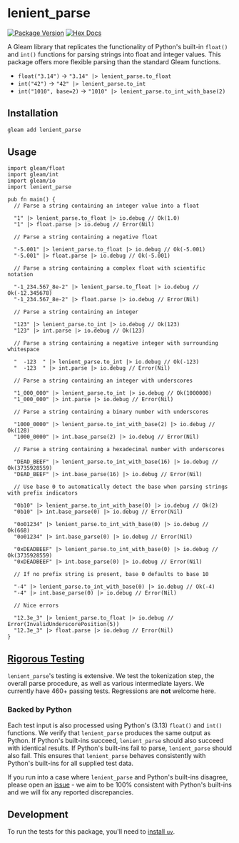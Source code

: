 # lenient_parse

[![Package Version](https://img.shields.io/hexpm/v/lenient_parse)](https://hex.pm/packages/lenient_parse)
[![Hex Docs](https://img.shields.io/badge/hex-docs-ffaff3)](https://hexdocs.pm/lenient_parse/)

A Gleam library that replicates the functionality of Python's built-in `float()`
and `int()` functions for parsing strings into float and integer values. This
package offers more flexible parsing than the standard Gleam functions.

- `float("3.14")` -> `"3.14" |> lenient_parse.to_float`
- `int("42")` -> `"42" |> lenient_parse.to_int`
- `int("1010", base=2)` -> `"1010" |> lenient_parse.to_int_with_base(2)`

## Installation

```sh
gleam add lenient_parse
```

## Usage

```gleam
import gleam/float
import gleam/int
import gleam/io
import lenient_parse

pub fn main() {
  // Parse a string containing an integer value into a float

  "1" |> lenient_parse.to_float |> io.debug // Ok(1.0)
  "1" |> float.parse |> io.debug // Error(Nil)

  // Parse a string containing a negative float

  "-5.001" |> lenient_parse.to_float |> io.debug // Ok(-5.001)
  "-5.001" |> float.parse |> io.debug // Ok(-5.001)

  // Parse a string containing a complex float with scientific notation

  "-1_234.567_8e-2" |> lenient_parse.to_float |> io.debug // Ok(-12.345678)
  "-1_234.567_8e-2" |> float.parse |> io.debug // Error(Nil)

  // Parse a string containing an integer

  "123" |> lenient_parse.to_int |> io.debug // Ok(123)
  "123" |> int.parse |> io.debug // Ok(123)

  // Parse a string containing a negative integer with surrounding whitespace

  "  -123  " |> lenient_parse.to_int |> io.debug // Ok(-123)
  "  -123  " |> int.parse |> io.debug // Error(Nil)

  // Parse a string containing an integer with underscores

  "1_000_000" |> lenient_parse.to_int |> io.debug // Ok(1000000)
  "1_000_000" |> int.parse |> io.debug // Error(Nil)

  // Parse a string containing a binary number with underscores

  "1000_0000" |> lenient_parse.to_int_with_base(2) |> io.debug // Ok(128)
  "1000_0000" |> int.base_parse(2) |> io.debug // Error(Nil)

  // Parse a string containing a hexadecimal number with underscores

  "DEAD_BEEF" |> lenient_parse.to_int_with_base(16) |> io.debug // Ok(3735928559)
  "DEAD_BEEF" |> int.base_parse(16) |> io.debug // Error(Nil)

  // Use base 0 to automatically detect the base when parsing strings with prefix indicators

  "0b10" |> lenient_parse.to_int_with_base(0) |> io.debug // Ok(2)
  "0b10" |> int.base_parse(0) |> io.debug // Error(Nil)

  "0o01234" |> lenient_parse.to_int_with_base(0) |> io.debug // Ok(668)
  "0o01234" |> int.base_parse(0) |> io.debug // Error(Nil)

  "0xDEADBEEF" |> lenient_parse.to_int_with_base(0) |> io.debug // Ok(3735928559)
  "0xDEADBEEF" |> int.base_parse(0) |> io.debug // Error(Nil)

  // If no prefix string is present, base 0 defaults to base 10

  "-4" |> lenient_parse.to_int_with_base(0) |> io.debug // Ok(-4)
  "-4" |> int.base_parse(0) |> io.debug // Error(Nil)

  // Nice errors

  "12.3e_3" |> lenient_parse.to_float |> io.debug // Error(InvalidUnderscorePosition(5))
  "12.3e_3" |> float.parse |> io.debug // Error(Nil)
}
```

## [Rigorous Testing](https://github.com/JosephTLyons/lenient_parse/tree/main/test/data)

`lenient_parse`'s testing is extensive. We test the tokenization step, the
overall parse procedure, as well as various intermediate layers. We currently
have 460+ passing tests. Regressions are **not** welcome here.

### Backed by Python

Each test input is also processed using Python's (3.13) `float()` and `int()`
functions. We verify that `lenient_parse` produces the same output as Python. If
Python's built-ins succeed, `lenient_parse` should also succeed with identical
results. If Python's built-ins fail to parse, `lenient_parse` should also fail.
This ensures that `lenient_parse` behaves consistently with Python's built-ins
for all supplied test data.

If you run into a case where `lenient_parse` and Python's built-ins disagree,
please open an [issue](https://github.com/JosephTLyons/lenient_parse/issues) -
we aim to be 100% consistent with Python's built-ins and we will fix any
reported discrepancies.

## Development

To run the tests for this package, you'll need to [install
`uv`](https://docs.astral.sh/uv/getting-started/installation/).
